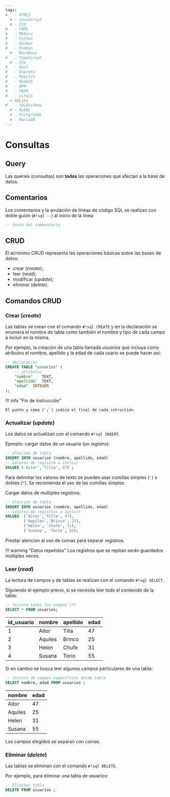 ```yaml
---
tags:
#   - HTML5
  # - JavaScript
  # - CSS
#   - YAML
#   - MkDocs
#   - Python
#   - Docker
#   - Podman
  # - MarkDown
#   - TypeScript
  # - CSV
#   - Bash
#   - Express
#   - ReactJS
#   - NodeJS
#   - NPM
#   - PNPM
#   - ViteJS
  - SQLite
#   - SQLAlchemy
  # - MySQL
  # - PostgreSQL
  # - MariaDB
---
```


# Consultas

## Query

Las queries (consultas) son **todas** las operaciones que afectan a la base de datos.

## Comentarios


Los comentarios y la anulación de líneas de código SQL se realizan con doble guión (`#!sql --`) al inicio de la línea:


```sql title="Comentarios"
-- texto del commentario
```

## CRUD

El acrónimo CRUD representa las operaciones básicas sobre las bases de datos:

- crear (*create*);
- leer (*read*);
- modificar (*update*);
- eliminar (*delete*).


## Comandos CRUD

### Crear (*create*)


Las tablas se crean con el comando `#!sql CREATE` 
y en la declaración se enumera el nombre de tabla como también el nombre y tipo de cada campo a incluir en la misma.

Por ejemplo, la creación de una tabla llamada *usuarios* que incluya como atributos el nombre, apellido y la edad de cada usario se puede hacer así:

```sql title="Create"
-- declaración
CREATE TABLE "usuarios" (
    -- atributos
	"nombre"	TEXT,
	"apellido"	TEXT,
	"edad"	INTEGER
);
```


!!! info "Fin de instrucción"

    El punto y coma (`;`) indica el final de cada intrucción.


### Actualizar (*update*)

Los datos se actualizan con el comando `#!sql INSERT`.

Ejemplo: cargar datos de un usuario (un *registro*):

```sql title="Update - un registro"
-- eleccion de tabla
INSERT INTO usuarios (nombre, apellido, edad)
-- valores de registro a incluir
VALUES ('Aitor','Tilla', 47) ;
```

Para delimitar los valores de texto se pueden usar comillas simples (`'`) o dobles (`"`). Se recomienda el uso de las comillas simples.

Cargar datos de multiples registros:

```sql title="Update - multiples registros"
-- eleccion de tabla
INSERT INTO usuarios (nombre, apellido, edad)
-- valores de registros a incluir
VALUES 	('Aitor','Tilla', 47),
		('Aquiles','Brinco', 25),
		('Helen', 'Chufe', 31),
		('Susana', 'Torio', 55);
```

Prestar atencion al uso de comas para separar registros.

!!! warning "Datos repetidos"
    Los registros que se repitan serán guardados múltiples veces.


### Leer (*read*)


La lectura de campos y de tablas se realizan con el comando `#!sql SELECT`.

Siguiendo el ejemplo previo, si se necesita leer todo el contenido de la tabla:

```sql title="Read - tabla completa"
-- lectura todos los campos (*)
SELECT * FROM usuarios;
```


|id_usuario|nombre|apellido|edad|
|---|---|---|---|
|1|Aitor	|Tilla|47|
|2|Aquiles|Brinco|25|
|3|Helen	|Chufe|31|
|4|Susana	|Torio|55|


Si en cambio se busca leer algunos campos particulares de una tabla:

```sql title="Read - campos específicos"
-- lectura de campos específicos desde tabla
SELECT nombre, edad FROM usuarios ;
```

|nombre|edad|
|---|----|
|Aitor|47|
|Aquiles|25|
|Helen|31|
|Susana|55|

Los campos elegidos se separan con comas.


### Eliminar (*delete*)

Las tablas se eliminan con el comando `#!sql DELETE`.

Por ejemplo, para eliminar una tabla de usuarios:

```sql title="Delete - tabla completa"
-- Eliminar tabla
DELETE FROM usuarios ;
```

